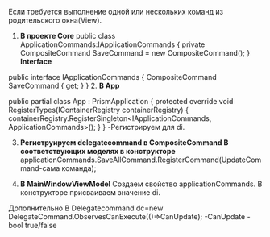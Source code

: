 Если требуется выполнение одной или нескольких команд из родительского окна(View).

1. **В проекте Core** 
 public class ApplicationCommands:IApplicationCommands
    {
        private CompositeCommand  SaveCommand = new CompositeCommand();
    }
	**Interface**
	
  public interface IApplicationCommands
    {
        CompositeCommand SaveCommand { get; }
    }
2. **В App**

  public partial class App : PrismApplication
    {
        protected override void RegisterTypes(IContainerRegistry containerRegistry)
        {
            containerRegistry.RegisterSingleton<IApplicationCommands, ApplicationCommands>();
        }
    } -Регистрируем для di.
	
3. **Региструируем delegatecommand в CompositeCommand	В соответствующих моделях в конструкторе**
	applicationCommands.SaveAllCommand.RegisterCommand(UpdateCommand-сама команда);
	
4. **В MainWindowViewModel**
Создаем свойство applicationCommands.
В конструкторе присваиваем значение di.


Дополнительно
В Delegatecommand dc=new DelegateCommand.ObservesCanExecute(()=>CanUpdate);
-CanUpdate - bool true/false